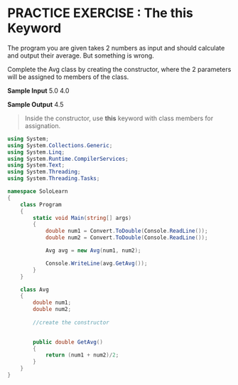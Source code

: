 # PRACTICE EXERCISE : The this Keyword

The program you are given takes 2 numbers as input and should calculate and output their average. But something is wrong.

Complete the Avg class by creating the constructor, where the 2 parameters will be assigned to members of the class.

**Sample Input**
5.0
4.0

**Sample Output**
4.5

> Inside the constructor, use **this** keyword with class members for assignation.

```cs
using System;
using System.Collections.Generic;
using System.Linq;
using System.Runtime.CompilerServices;
using System.Text;
using System.Threading;
using System.Threading.Tasks;

namespace SoloLearn
{
    class Program
    {
        static void Main(string[] args)
        {
            double num1 = Convert.ToDouble(Console.ReadLine());
            double num2 = Convert.ToDouble(Console.ReadLine());

            Avg avg = new Avg(num1, num2);

            Console.WriteLine(avg.GetAvg());
        }
    }

    class Avg
    {
        double num1;
        double num2;
        
        //create the constructor
        

        public double GetAvg()
        {
            return (num1 + num2)/2;
        }
    }
}
```